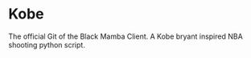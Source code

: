 # Kobe
The official Git of the Black Mamba Client. A Kobe bryant inspired NBA shooting python script.
